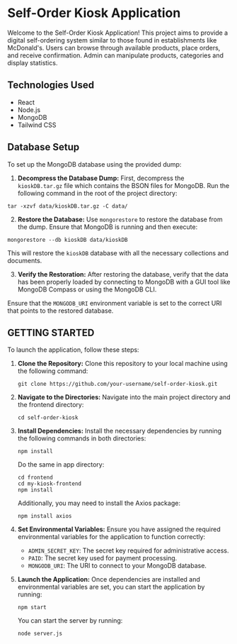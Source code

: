 # Self-Order Kiosk Application

Welcome to the Self-Order Kiosk Application! This project aims to provide a digital self-ordering system similar to those found in establishments like McDonald's. Users can browse through available products, place orders, and receive confirmation. Admin can manipulate products, categories and display statistics.

## Technologies Used

- React
- Node.js
- MongoDB
- Tailwind CSS


## Database Setup

To set up the MongoDB database using the provided dump:

1. **Decompress the Database Dump:**
   First, decompress the `kioskDB.tar.gz` file which contains the BSON files for MongoDB. Run the following command in the root of the project directory:
```
tar -xzvf data/kioskDB.tar.gz -C data/
```

2. **Restore the Database:**
Use `mongorestore` to restore the database from the dump. Ensure that MongoDB is running and then execute:

```
mongorestore --db kioskDB data/kioskDB
```

This will restore the `kioskDB` database with all the necessary collections and documents.

3. **Verify the Restoration:**
After restoring the database, verify that the data has been properly loaded by connecting to MongoDB with a GUI tool like MongoDB Compass or using the MongoDB CLI.

Ensure that the `MONGODB_URI` environment variable is set to the correct URI that points to the restored database.


## GETTING STARTED

To launch the application, follow these steps:

1. **Clone the Repository:**
   Clone this repository to your local machine using the following command:

   ```
   git clone https://github.com/your-username/self-order-kiosk.git
   ```

2. **Navigate to the Directories:**
   Navigate into the main project directory and the frontend directory:

   ```
   cd self-order-kiosk
   ```

3. **Install Dependencies:**
   Install the necessary dependencies by running the following commands in both directories:

   ```
   npm install
   ```
   Do the same in app directory:

   ```
   cd frontend
   cd my-kiosk-frontend
   npm install
   ```


   Additionally, you may need to install the Axios package:

   ```
   npm install axios
   ```

5. **Set Environmental Variables:**
   Ensure you have assigned the required environmental variables for the application to function correctly:

   - `ADMIN_SECRET_KEY`: The secret key required for administrative access.
   - `PAID`: The secret key used for payment processing.
   - `MONGODB_URI`: The URI to connect to your MongoDB database.

6. **Launch the Application:**
   Once dependencies are installed and environmental variables are set, you can start the application by running:

   ```
   npm start
   ```

   You can start the server by running:

   ```
   node server.js
   ```

